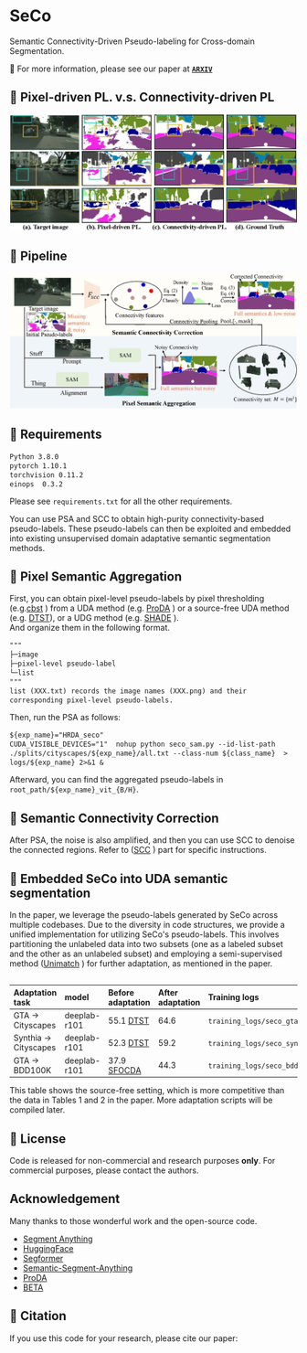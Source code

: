 # SeCo
Semantic Connectivity-Driven Pseudo-labeling for Cross-domain Segmentation.

:notebook_with_decorative_cover: For more information, please see our paper at **[`ARXIV`](https://www.igarss2022.org/default.php)**


## :speech_balloon: Pixel-driven PL. v.s. Connectivity-driven PL
![](./images/intro.jpg)

## :speech_balloon: Pipeline
![](./images/Pipeline.jpg)

## :speech_balloon: Requirements

```
Python 3.8.0
pytorch 1.10.1
torchvision 0.11.2
einops  0.3.2
```
Please see `requirements.txt` for all the other requirements.

You can use PSA and SCC to obtain high-purity connectivity-based pseudo-labels. 
These pseudo-labels can then be exploited and embedded into existing unsupervised domain adaptative semantic segmentation methods.

## :speech_balloon: Pixel Semantic Aggregation

First, you can obtain pixel-level pseudo-labels by pixel thresholding (e.g.[cbst](https://github.com/yzou2/cbst) ) from a UDA method (e.g. [ProDA](https://github.com/microsoft/ProDA) ) or a source-free UDA method (e.g. [DTST](https://github.com/DZhaoXd/DT-ST)), or a UDG method (e.g. [SHADE](https://github.com/HeliosZhao/SHADE) ).  
And organize them in the following format.   
```
"""
├─image
├─pixel-level pseudo-label
└─list
"""
list (XXX.txt) records the image names (XXX.png) and their corresponding pixel-level pseudo-labels.
```
Then, run the PSA as follows:
```
${exp_name}="HRDA_seco"
CUDA_VISIBLE_DEVICES="1"  nohup python seco_sam.py --id-list-path  ./splits/cityscapes/${exp_name}/all.txt --class-num ${class_name}  > logs/${exp_name} 2>&1 &
```
Afterward, you can find the aggregated pseudo-labels in `root_path/${exp_name}_vit_{B/H}`.


## :speech_balloon: Semantic Connectivity Correction
After PSA, the noise is also amplified, and then you can use SCC to denoise the connected regions. 
Refer to ([SCC](https://github.com/DZhaoXd/SeCo/tree/main/SCC) ) part for specific instructions.

## :speech_balloon: Embedded SeCo into UDA semantic segmentation
In the paper, we leverage the pseudo-labels generated by SeCo across multiple codebases. 
Due to the diversity in code structures, we provide a unified implementation for utilizing SeCo's pseudo-labels. 
This involves partitioning the unlabeled data into two subsets (one as a labeled subset and the other as an unlabeled subset) and employing a semi-supervised method ([Unimatch](https://github.com/LiheYoung/UniMatch) ) for further adaptation, as mentioned in the paper.

## 
|    Adaptation task     | model          | Before adaptation                                | After adaptation    | Training logs       |
|:-----------------------|:---------------|:-------------------------------------------------| :-------------------|:-------------------|
| GTA →  Cityscapes      | deeplab-r101   | 55.1  [DTST](https://github.com/DZhaoXd/DT-ST)   | 64.6                |`training_logs/seco_gta`|
| Synthia →  Cityscapes  | deeplab-r101   | 52.3  [DTST](https://github.com/DZhaoXd/DT-ST)   | 59.2                |`training_logs/seco_synthia` |
| GTA →  BDD100K         | deeplab-r101   | 37.9  [SFOCDA](https://arxiv.org/abs/2106.03422) | 44.3                | `training_logs/seco_bdd`|

This table shows the source-free setting, which is more competitive than the data in Tables 1 and 2 in the paper.
More adaptation scripts will be compiled later.

## :speech_balloon: License
Code is released for non-commercial and research purposes **only**. For commercial purposes, please contact the authors.

## Acknowledgement
Many thanks to those wonderful work and the open-source code.
- [Segment Anything](https://segment-anything.com/) 
- [HuggingFace](https://huggingface.co/) 
- [Segformer](https://arxiv.org/abs/2105.15203)
- [Semantic-Segment-Anything](https://github.com/fudan-zvg/Semantic-Segment-Anything)
- [ProDA](https://github.com/microsoft/ProDA)
- [BETA](https://github.com/xyupeng/BETA)
## :speech_balloon: Citation

If you use this code for your research, please cite our paper:
